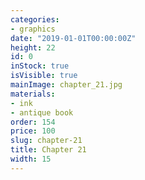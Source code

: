 ```yaml
---
categories:
- graphics
date: "2019-01-01T00:00:00Z"
height: 22
id: 0
inStock: true
isVisible: true
mainImage: chapter_21.jpg
materials:
- ink
- antique book
order: 154
price: 100
slug: chapter-21
title: Chapter 21
width: 15
---
```



